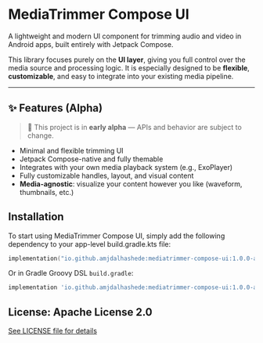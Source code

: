 # MediaTrimmer Compose UI

A lightweight and modern UI component for trimming audio and video in Android apps, built entirely with Jetpack Compose.

This library focuses purely on the **UI layer**, giving you full control over the media source and processing logic. It is especially designed to be **flexible**, **customizable**, and easy to integrate into your existing media pipeline.

---

## ✨ Features (Alpha)

> 🚧 This project is in **early alpha** — APIs and behavior are subject to change.

- Minimal and flexible trimming UI
- Jetpack Compose-native and fully themable
- Integrates with your own media playback system (e.g., ExoPlayer)
- Fully customizable handles, layout, and visual content
- **Media-agnostic**: visualize your content however you like (waveform, thumbnails, etc.)


## Installation

To start using MediaTrimmer Compose UI, simply add the following dependency to your app-level build.gradle.kts file:  
```kotlin
implementation("io.github.amjdalhashede:mediatrimmer-compose-ui:1.0.0-alpha2")
``` 

Or in Gradle Groovy DSL `build.gradle`:

```groovy
implementation 'io.github.amjdalhashede:mediatrimmer-compose-ui:1.0.0-alpha2'
```


## License: Apache License 2.0 
[See LICENSE file for details](./LICENSE)
